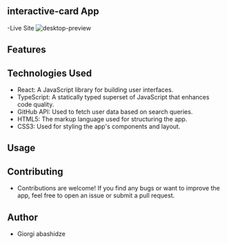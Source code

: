 
## interactive-card App

-Live Site  ![desktop-preview](https://github.com/Abashidzeofficial/interactive-card/assets/114133338/09784fb2-1588-45c7-ab72-84d04a753755)



## Features



## Technologies Used
 - React: A JavaScript library for building user interfaces.
 - TypeScript: A statically typed superset of JavaScript that enhances code quality.
 - GitHub API: Used to fetch user data based on search queries.
 - HTML5: The markup language used for structuring the app.
 - CSS3: Used for styling the app's components and layout.
   
## Usage

  
## Contributing
 - Contributions are welcome! If you find any bugs or want to improve the app, feel free to open an issue or submit a pull request.

## Author
- Giorgi abashidze
